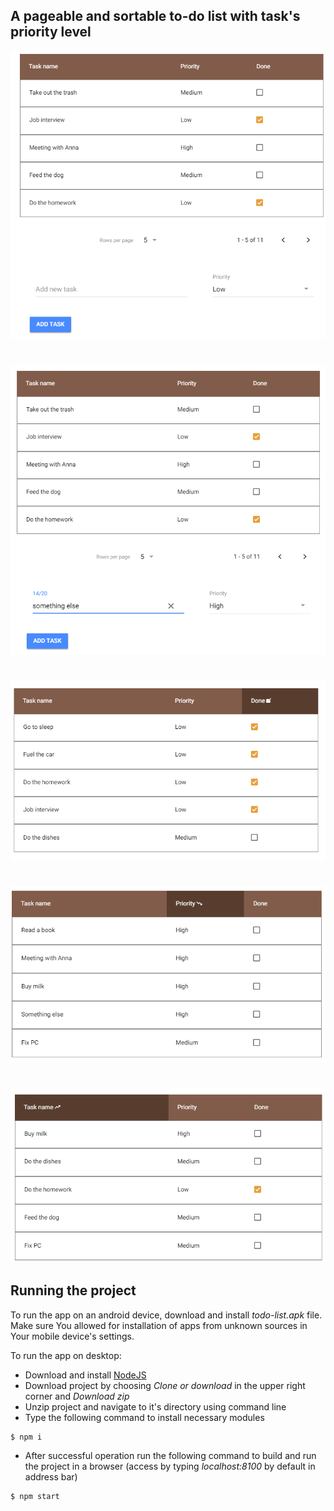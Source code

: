 ## A pageable and sortable to-do list with task's priority level

![](screenshots/1.png)
#
![](screenshots/2.png)
#
![](screenshots/3.png)
#
![](screenshots/4.png)
#
![](screenshots/5.png)

## Running the project
To run the app on an android device, download and install *todo-list.apk* file. Make sure You allowed for installation of apps from unknown sources in Your mobile device's settings.

To run the app on desktop:

* Download and install [NodeJS](https://nodejs.org/en/download/) 
* Download project by choosing *Clone or download* in the upper right corner and *Download zip*
* Unzip project and navigate to it's directory using command line
* Type the following command to install necessary modules
```sh
$ npm i
```
* After successful operation run the following command to build and run the project in a browser (access by typing *localhost:8100* by default in address bar)
```sh
$ npm start
```


